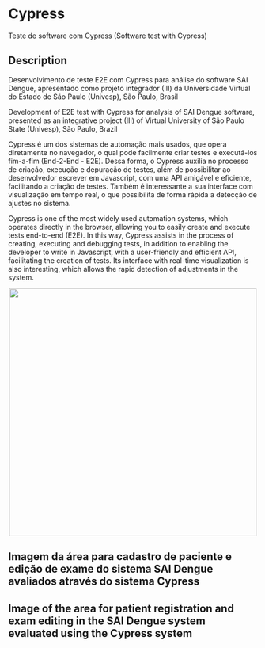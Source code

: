 # Cypress
Teste de software com Cypress (Software test with Cypress)

## Description
Desenvolvimento de teste E2E com Cypress para análise do software SAI Dengue, apresentado como projeto integrador (III) da Universidade Virtual do Estado de São Paulo (Univesp), São Paulo, Brasil
<p>Development of E2E test with Cypress for analysis of SAI Dengue software, presented as an integrative project (III) of Virtual University of São Paulo State (Univesp), São Paulo, Brazil</p>
<p>Cypress é um dos sistemas de automação mais usados, que opera diretamente no navegador, o qual pode facilmente criar testes e executá-los fim-a-fim (End-2-End - E2E). Dessa forma, o Cypress auxilia no processo de criação, execução e depuração de testes, além de possibilitar ao desenvolvedor escrever em Javascript, com uma API amigável e eficiente, facilitando a criação de testes. Também é interessante a sua interface com visualização em tempo real, o que possibilita de forma rápida a detecção de ajustes no sistema. </p>
<p>Cypress is one of the most widely used automation systems, which operates directly in the browser, allowing you to easily create and execute tests end-to-end (E2E). In this way, Cypress assists in the process of creating, executing and debugging tests, in addition to enabling the developer to write in Javascript, with a user-friendly and efficient API, facilitating the creation of tests. Its interface with real-time visualization is also interesting, which allows the rapid detection of adjustments in the system.</p>


<p align="center">
<img width="500px" src="https://github.com/user-attachments/assets/86dbf883-05bd-4540-928b-2867faf7073c">
</p>

## Imagem da área para cadastro de paciente e edição de exame do sistema SAI Dengue avaliados através do sistema Cypress
## Image of the area for patient registration and exam editing in the SAI Dengue system evaluated using the Cypress system


